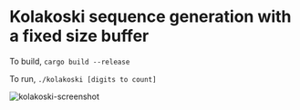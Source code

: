 # Kolakoski sequence generation with a fixed size buffer

To build, `cargo build --release`

To run, `./kolakoski [digits to count]`

<img alt="kolakoski-screenshot" src="https://spee.ch/5/kolakoski-screenshot.png" />
